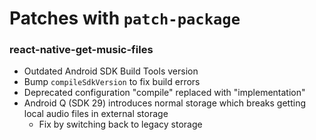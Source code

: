 # Patches with `patch-package`

### react-native-get-music-files

- Outdated Android SDK Build Tools version
- Bump `compileSdkVersion` to fix build errors
- Deprecated configuration "compile" replaced with "implementation"
- Android Q (SDK 29) introduces normal storage which breaks getting local audio files in external storage
  - Fix by switching back to legacy storage
